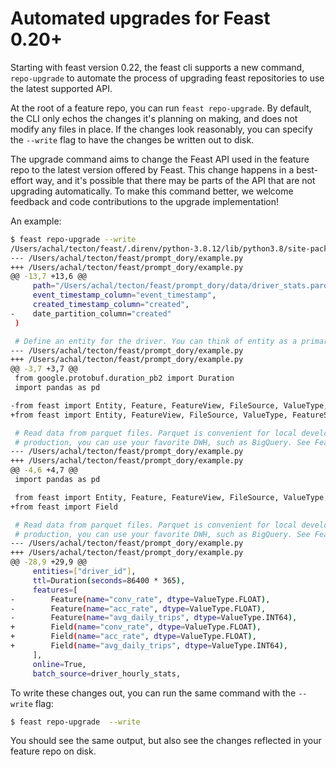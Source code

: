 # Automated upgrades for Feast 0.20+

Starting with feast version 0.22, the feast cli supports a new command, `repo-upgrade` to automate the process of upgrading feast repositories to use the latest supported API.

At the root of a feature repo, you can run `feast repo-upgrade`. By default, the CLI only echos the changes it's planning on making, and does not modify any files in place. If the changes look reasonably, you can specify the `--write` flag to have the changes be written out to disk.

The upgrade command aims to change the Feast API used in the feature repo to the latest version offered by Feast. This change happens in a best-effort way, and it's possible that there may be parts of the API that are not upgrading automatically. To make this command better, we welcome feedback and code contributions to the upgrade implementation! 

An example:
```bash
$ feast repo-upgrade --write
/Users/achal/tecton/feast/.direnv/python-3.8.12/lib/python3.8/site-packages/pkg_resources/_vendor/packaging/specifiers.py:273: DeprecationWarning: Creating a LegacyVersion has been deprecated and will be removed in the next major release
--- /Users/achal/tecton/feast/prompt_dory/example.py
+++ /Users/achal/tecton/feast/prompt_dory/example.py
@@ -13,7 +13,6 @@
     path="/Users/achal/tecton/feast/prompt_dory/data/driver_stats.parquet",
     event_timestamp_column="event_timestamp",
     created_timestamp_column="created",
-    date_partition_column="created"
 )

 # Define an entity for the driver. You can think of entity as a primary key used to
--- /Users/achal/tecton/feast/prompt_dory/example.py
+++ /Users/achal/tecton/feast/prompt_dory/example.py
@@ -3,7 +3,7 @@
 from google.protobuf.duration_pb2 import Duration
 import pandas as pd

-from feast import Entity, Feature, FeatureView, FileSource, ValueType, FeatureService, OnDemandFeatureView
+from feast import Entity, FeatureView, FileSource, ValueType, FeatureService, OnDemandFeatureView

 # Read data from parquet files. Parquet is convenient for local development mode. For
 # production, you can use your favorite DWH, such as BigQuery. See Feast documentation
--- /Users/achal/tecton/feast/prompt_dory/example.py
+++ /Users/achal/tecton/feast/prompt_dory/example.py
@@ -4,6 +4,7 @@
 import pandas as pd

 from feast import Entity, Feature, FeatureView, FileSource, ValueType, FeatureService, OnDemandFeatureView
+from feast import Field

 # Read data from parquet files. Parquet is convenient for local development mode. For
 # production, you can use your favorite DWH, such as BigQuery. See Feast documentation
--- /Users/achal/tecton/feast/prompt_dory/example.py
+++ /Users/achal/tecton/feast/prompt_dory/example.py
@@ -28,9 +29,9 @@
     entities=["driver_id"],
     ttl=Duration(seconds=86400 * 365),
     features=[
-        Feature(name="conv_rate", dtype=ValueType.FLOAT),
-        Feature(name="acc_rate", dtype=ValueType.FLOAT),
-        Feature(name="avg_daily_trips", dtype=ValueType.INT64),
+        Field(name="conv_rate", dtype=ValueType.FLOAT),
+        Field(name="acc_rate", dtype=ValueType.FLOAT),
+        Field(name="avg_daily_trips", dtype=ValueType.INT64),
     ],
     online=True,
     batch_source=driver_hourly_stats,
```

To write these changes out, you can run the same command with the `--write` flag:
```bash
$ feast repo-upgrade  --write
```

You should see the same output, but also see the changes reflected in your feature repo on disk.